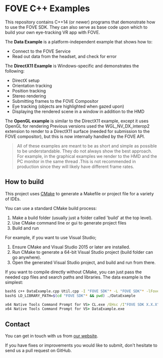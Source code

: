 # FOVE C++ Examples

This repository contains C++14 (or newer) programs that demonstrate how to use the FOVE SDK. They can also serve as base code upon which to build your own eye-tracking VR app with FOVE.

The **Data Example** is a platform-independent example that shows how to:
- Connect to the FOVE Service
- Read out data from the headset, and check for error

The **DirectX11 Example** is Windows-specific and demonstrates the following:
- DirectX setup
- Orientation tracking
- Position tracking
- Stereo rendering
- Submitting frames to the FOVE Compositor
- Eye tracking (objects are highlighted when gazed upon)
- Displaying the rendered scene in a window in addition to the HMD

The **OpenGL example** is similar to the DirectX11 example, except it uses OpenGL for rendering Previous versions used the WGL_NV_DX_interop2 extension to render to a DirectX11 surface (needed for submission to the FOVE compositor), but this is now internally handled by the FOVE API.

> All of these examples are meant to be as short and simple as possible to be understandable. They do not always show the best approach. For example, in the graphical examples we render to the HMD and the PC monitor in the same thread .This is not recommended in production since they will likely have different frame rates.

## How to build

This project uses [CMake](https://cmake.org/) to generate a Makefile or project file for a variety of IDEs.

You can use a standard CMake build process:
1. Make a build folder (usually just a folder called 'build' at the top level).
2. Use CMake command line or gui to generate project files
3. Build and run

For example, if you want to use Visual Studio;
1. Ensure CMake and Visual Studio 2015 or later are installed.
2. Run CMake to generate a 64-bit Visual Studio project (build folder can go anywhere).
3. Open the generated Visual Studio project, and build and run from there.

If you want to compile directly without CMake, you can just pass the needed cpp files and search paths and libraries. The data example is the simplest:

```bash
bash$ c++ DataExample.cpp Util.cpp -I "FOVE SDK"* -L "FOVE SDK"* -lFoveClient -o DataExample
bash$ LD_LIBRARY_PATH=$(cd "FOVE SDK"* && pwd) ./DataExample
```

```cmd
x64 Native Tools Command Prompt for VS> CL.exe /EHsc /I"FOVE SDK X.X.X" DataExample.cpp Util.cpp "FOVE SDK X.X.X/FoveClient.lib"
x64 Native Tools Command Prompt for VS> DataExample.exe
```

## Contact

You can get in touch with us from [our website](https://fove-inc.com/contact/).

If you have fixes or improvements you would like to submit, don't hesitate to send us a pull request on GitHub.
